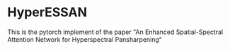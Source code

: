 # HyperESSAN
This is the pytorch implement of the paper "An Enhanced Spatial-Spectral Attention Network for Hyperspectral Pansharpening"
